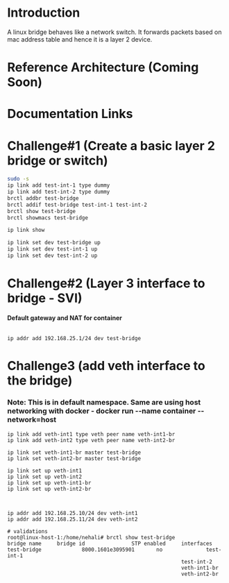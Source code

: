 #

# Introduction

A linux bridge behaves like a network switch. It forwards packets based on mac address table and hence it is a layer 2 device.

# Reference Architecture (Coming Soon)

# Documentation Links

# Challenge#1 (Create a basic layer 2 bridge or switch)

```bash
sudo -s
ip link add test-int-1 type dummy
ip link add test-int-2 type dummy
brctl addbr test-bridge
brctl addif test-bridge test-int-1 test-int-2
brctl show test-bridge
brctl showmacs test-bridge

ip link show

ip link set dev test-bridge up
ip link set dev test-int-1 up
ip link set dev test-int-2 up
```

# Challenge#2 (Layer 3 interface to bridge - SVI)

#### Default gateway and NAT for container

```

ip addr add 192.168.25.1/24 dev test-bridge

```

# Challenge3 (add veth interface to the bridge)

### Note: This is in default namespace. Same are using host networking with docker - docker run --name container --network=host

```
ip link add veth-int1 type veth peer name veth-int1-br
ip link add veth-int2 type veth peer name veth-int2-br

ip link set veth-int1-br master test-bridge
ip link set veth-int2-br master test-bridge

ip link set up veth-int1
ip link set up veth-int2
ip link set up veth-int1-br
ip link set up veth-int2-br



ip addr add 192.168.25.10/24 dev veth-int1
ip addr add 192.168.25.11/24 dev veth-int2

# validations
root@linux-host-1:/home/nehali# brctl show test-bridge
bridge name     bridge id               STP enabled     interfaces
test-bridge             8000.1601e3095901       no              test-int-1
                                                        test-int-2
                                                        veth-int1-br
                                                        veth-int2-br
```
